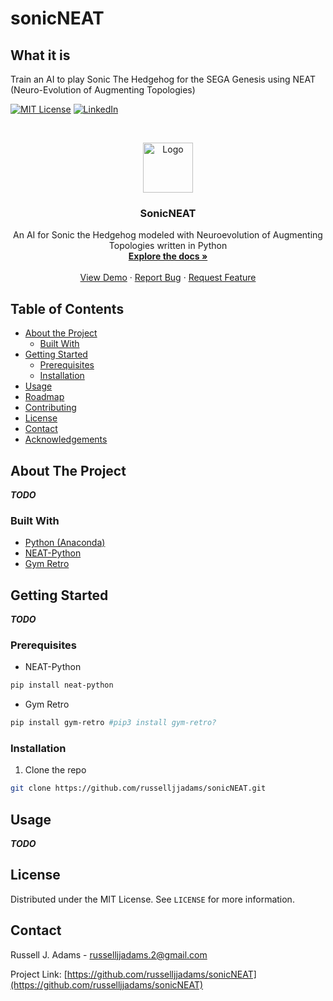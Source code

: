 # sonicNEAT

## What it is ##

Train an AI to play Sonic The Hedgehog for the SEGA Genesis using NEAT (Neuro-Evolution of Augmenting Topologies)

<!--
*** Thanks for checking out this README Template. If you have a suggestion that would
*** make this better, please fork the repo and create a pull request or simply open
*** an issue with the tag "enhancement".
*** Thanks again! Now go create something AMAZING! :D
-->


<!-- PROJECT SHIELDS -->
<!--
*** I'm using markdown "reference style" links for readability.
*** Reference links are enclosed in brackets [ ] instead of parentheses ( ).
*** See the bottom of this document for the declaration of the reference variables
*** for contributors-url, forks-url, etc. This is an optional, concise syntax you may use.
*** https://www.markdownguide.org/basic-syntax/#reference-style-links
-->

[![MIT License][license-shield]][license-url]
[![LinkedIn][linkedin-shield]][linkedin-url]



<!-- PROJECT LOGO -->
<br />
<p align="center">
  <a href="https://github.com/othneildrew/Best-README-Template">
    <img src="images/logo.png" alt="Logo" width="80" height="80">
  </a>

  <h3 align="center">SonicNEAT</h3>

  <p align="center">
    An AI for Sonic the Hedgehog modeled with Neuroevolution of Augmenting Topologies written in Python
    <br />
    <a href="https://github.com/russelljjadams/sonicNEAT"><strong>Explore the docs »</strong></a>
    <br />
    <br />
    <a href="https://github.com/russelljjadams/sonicNEAT">View Demo</a>
    ·
    <a href="https://github.com/russelljjadams/sonicNEAT/issues">Report Bug</a>
    ·
    <a href="https://github.com/russelljjadams/sonicNEAT/issues">Request Feature</a>
  </p>
</p>



<!-- TABLE OF CONTENTS -->
## Table of Contents

* [About the Project](#about-the-project)
  * [Built With](#built-with)
* [Getting Started](#getting-started)
  * [Prerequisites](#prerequisites)
  * [Installation](#installation)
* [Usage](#usage)
* [Roadmap](#roadmap)
* [Contributing](#contributing)
* [License](#license)
* [Contact](#contact)
* [Acknowledgements](#acknowledgements)



<!-- ABOUT THE PROJECT -->
## About The Project

***TODO***


### Built With

* [Python (Anaconda)](https://www.anaconda.com/products/individual)
* [NEAT-Python](https://neat-python.readthedocs.io/en/latest/)
* [Gym Retro](https://openai.com/blog/gym-retro/)


<!-- GETTING STARTED -->
## Getting Started

***TODO***

### Prerequisites

* NEAT-Python
```sh
pip install neat-python
```
* Gym Retro
```sh
pip install gym-retro #pip3 install gym-retro?
```

### Installation

1. Clone the repo
```sh
git clone https://github.com/russelljjadams/sonicNEAT.git
```


<!-- USAGE EXAMPLES -->
## Usage

***TODO***

<!-- LICENSE -->
## License

Distributed under the MIT License. See `LICENSE` for more information.


<!-- CONTACT -->
## Contact

Russell J. Adams - russelljjadams.2@gmail.com

Project Link: [https://github.com/russelljjadams/sonicNEAT](https://github.com/russelljjadams/sonicNEAT)


<!-- MARKDOWN LINKS & IMAGES -->
<!-- https://www.markdownguide.org/basic-syntax/#reference-style-links -->
[license-shield]: https://img.shields.io/github/license/othneildrew/Best-README-Template.svg?style=flat-square
[license-url]: https://github.com/othneildrew/Best-README-Template/blob/master/LICENSE.txt
[linkedin-shield]: https://img.shields.io/badge/-LinkedIn-black.svg?style=flat-square&logo=linkedin&colorB=555
[linkedin-url]: https://linkedin.com/in/russelljjadams2
[product-screenshot]: images/screenshot.png
